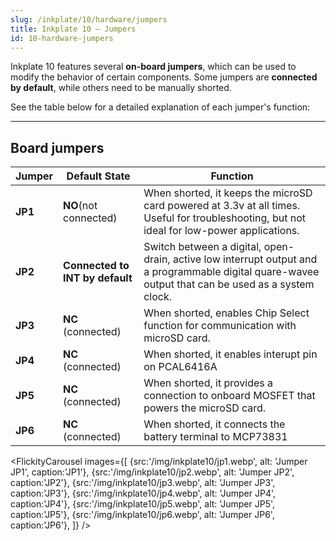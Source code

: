 ```yaml
---
slug: /inkplate/10/hardware/jumpers
title: Inkplate 10 – Jumpers
id: 10-hardware-jumpers
---
```


Inkplate 10 features several **on-board jumpers**, which can be used to modify the behavior of certain components. Some jumpers are **connected by default**, while others need to be manually shorted.

See the table below for a detailed explanation of each jumper's function:

---

## Board jumpers

| **Jumper** 	| **Default State** 	| **Function** 	|
|---	|---	|---	|
| **JP1** 	| **NO**(not connected) 	| When shorted, it keeps the microSD card powered at 3.3v at all times. Useful for troubleshooting, but not ideal for low-power applications. 	|
| **JP2** 	| **Connected to INT by default** 	| Switch between a digital, open-drain, active low interrupt output and a programmable digital quare-wavee output that can be used as a system clock. 	|
| **JP3** 	| **NC** (connected) 	| When shorted, enables Chip Select function for communication with microSD card. 	|
| **JP4** 	| **NC** (connected) 	| When shorted, it enables interupt pin on PCAL6416A	|
| **JP5** 	| **NC** (connected) 	| When shorted, it provides a connection to onboard MOSFET that powers the microSD card. 
| **JP6** 	| **NC** (connected) 	| When shorted, it connects the battery terminal to MCP73831 	|
<FlickityCarousel
images={[
{src:'/img/inkplate10/jp1.webp', alt: 'Jumper JP1', caption:'JP1'},
{src:'/img/inkplate10/jp2.webp', alt: 'Jumper JP2', caption:'JP2'},
{src:'/img/inkplate10/jp3.webp', alt: 'Jumper JP3', caption:'JP3'},
{src:'/img/inkplate10/jp4.webp', alt: 'Jumper JP4', caption:'JP4'},
{src:'/img/inkplate10/jp5.webp', alt: 'Jumper JP5', caption:'JP5'},
{src:'/img/inkplate10/jp6.webp', alt: 'Jumper JP6', caption:'JP6'},
]}
/>